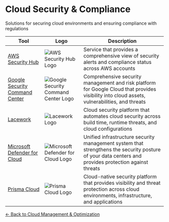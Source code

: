 # Cloud Security & Compliance

Solutions for securing cloud environments and ensuring compliance with regulations

| Tool | Logo | Description |
|------|------|-------------|
| [AWS Security Hub](https://aws.amazon.com/security-hub/) | ![AWS Security Hub Logo](/logos/cloud/cloud-management/aws-security-hub.png) | Service that provides a comprehensive view of security alerts and compliance status across AWS accounts |
| [Google Security Command Center](https://cloud.google.com/security-command-center) | ![Google Security Command Center Logo](/logos/cloud/cloud-management/cloud-security-command-center.png) | Comprehensive security management and risk platform for Google Cloud that provides visibility into cloud assets, vulnerabilities, and threats |
| [Lacework](https://www.lacework.com/) | ![Lacework Logo](/logos/cloud/cloud-management/lacework.png) | Cloud security platform that automates cloud security across build time, runtime threats, and cloud configurations |
| [Microsoft Defender for Cloud](https://azure.microsoft.com/en-us/services/defender-for-cloud/) | ![Microsoft Defender for Cloud Logo](/logos/cloud/cloud-management/azure-security-center.png) | Unified infrastructure security management system that strengthens the security posture of your data centers and provides protection against threats |
| [Prisma Cloud](https://www.paloaltonetworks.com/prisma/cloud) | ![Prisma Cloud Logo](/logos/cloud/cloud-management/prisma-cloud.png) | Cloud-native security platform that provides visibility and threat protection across cloud environments, infrastructure, and applications |

[← Back to Cloud Management & Optimization](../)
